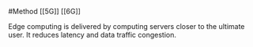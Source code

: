 #Method 
[[5G]]
[[6G]]

Edge computing is delivered by computing servers closer to the ultimate user. It reduces latency and data traffic congestion.